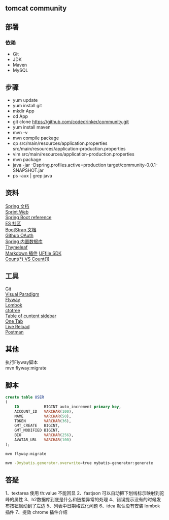 ## tomcat community

## 部署
### 依赖
- Git
- JDK
- Maven
- MySQL
## 步骤
- yum update
- yum install git
- mkdir App
- cd App
- git clone https://github.com/codedrinker/community.git
- yum install maven
- mvn -v
- mvn compile package
- cp src/main/resources/application.properties src/main/resources/application-production.properties
- vim src/main/resources/application-production.properties
- mvn package
- java -jar -Dspring.profiles.active=production target/community-0.0.1-SNAPSHOT.jar
- ps -aux | grep java


## 资料
[Spring 文档](https://spring.io/guides)  
[Sprint Web](https://spring.io/guides/gs/serving-web-content/)  
[Spring Boot reference](https://docs.spring.io/spring-boot/docs/current/reference/html/)  
[ES 社区](https://elasticsearch.cn/explore)  
[BootStrap 文档](https://v3.bootcss.com/components/)  
[Github OAuth](https://developer.github.com/apps/building-oauth-apps/creating-an-oauth-app/)  
[Spring 内置数据库](https://docs.spring.io/spring-boot/docs/current/reference/htmlsingle/#boot-features-embedded-database-support)  
[Thymeleaf](https://www.thymeleaf.org/doc/tutorials/3.0/usingthymeleaf.html#setting-attribute-values)   
[Markdown 插件](http://editor.md.ipandao.com/)
[UFfile SDK](https://github.com/ucloud/ufile-sdk-java)  
[Count(*) VS Count(1)](https://mp.weixin.qq.com/s/Rwpke4BHu7Fz7KOpE2d3Lw?)

## 工具
[Git](https://git-scm.com/download)  
[Visual Paradigm](https://www.visual-paradigm.com)  
[Flyway](https://flywaydb.org/getstarted/firststeps/maven)  
[Lombok](https://projectlombok.org/)  
[ctotree](https://www.octotree.io)   
[Table of cuntent sidebar]()   
[One Tab]()   
[Live Reload]()  
[Postman]()    

## 其他
执行Flyway脚本  
mvn flyway:migrate

## 脚本
```sql
create table USER
(
    ID           BIGINT auto_increment primary key,
    ACCOUNT_ID   VARCHAR(100),
    NAME         VARCHAR(50),
    TOKEN        VARCHAR(36),
    GMT_CREATE   BIGINT,
    GMT_MODIFIED BIGINT,
    BIO          VARCHAR(256),
    AVATAR_URL   VARCHAR(100)
);
```
```bash
mvn flyway:migrate

mvn -Dmybatis.generator.overwrite=true mybatis-generator:generate
```

## 答疑
1、textarea 使用 th:value 不能回显
2、fastjson 可以自动把下划线标示映射到驼峰的属性
3、h2数据库到底是什么和链接异常的处理
4、错误提示没有的时候发布按钮飘动到了左边
5、列表中日期格式化问题
6、idea 默认没有安装 lombok 插件
7、提效 chrome 插件介绍